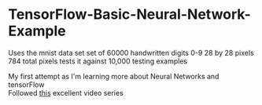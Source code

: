 # TensorFlow-Basic-Neural-Network-Example
Uses the mnist data set set of 60000 handwritten digits 0-9 28 by 28 pixels 784 total pixels tests it against 10,000 testing examples

My first attempt as I'm learning more about Neural Networks and tensorFlow </br>
Followed [this](https://www.youtube.com/watch?v=BhpvH5DuVu8) excellent video series
